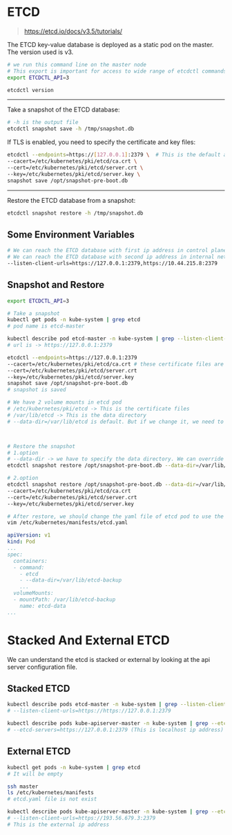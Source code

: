 # ETCD
> https://etcd.io/docs/v3.5/tutorials/

The ETCD key-value database is deployed as a static pod on the master. The version used is v3.

```bash
# we run this command line on the master node
# This export is important for access to wide range of etcdctl commands
export ETCDCTL_API=3

etcdctl version
```

---

Take a snapshot of the ETCD database:

```bash
# -h is the output file
etcdctl snapshot save -h /tmp/snapshot.db
```

If TLS is enabled, you need to specify the certificate and key files:

```bash
etcdctl --endpoints=https://[127.0.0.1]:2379 \  # This is the default as ETCD is running on master node and exposed on localhost 2379.
--cacert=/etc/kubernetes/pki/etcd/ca.crt \
--cert=/etc/kubernetes/pki/etcd/server.crt \
--key=/etc/kubernetes/pki/etcd/server.key \
snapshot save /opt/snapshot-pre-boot.db 
```

---

Restore the ETCD database from a snapshot:

```bash
etcdctl snapshot restore -h /tmp/snapshot.db
```

## Some Environment Variables

```bash
# We can reach the ETCD database with first ip address in control plane node
# We can reach the ETCD database with second ip address in internal network
--listen-client-urls=https://127.0.0.1:2379,https://10.44.215.8:2379
```


## Snapshot and Restore

```bash
export ETCDCTL_API=3

# Take a snapshot
kubectl get pods -n kube-system | grep etcd
# pod name is etcd-master

kubectl describe pod etcd-master -n kube-system | grep --listen-client-urls
# url is -> https://127.0.0.1:2379

etcdctl --endpoints=https://127.0.0.1:2379
--cacert=/etc/kubernetes/pki/etcd/ca.crt # these certificate files are volume mounted to the etcd pod
--cert=/etc/kubernetes/pki/etcd/server.crt
--key=/etc/kubernetes/pki/etcd/server.key
snapshot save /opt/snapshot-pre-boot.db
# snapshot is saved

# We have 2 volume mounts in etcd pod
# /etc/kubernetes/pki/etcd -> This is the certificate files
# /var/lib/etcd -> This is the data directory
# --data-dir=/var/lib/etcd is default. But if we change it, we need to change volume mount path in pod yaml file too.



# Restore the snapshot
# 1.option
# --data-dir -> we have to specify the data directory. We can override the default data directory
etcdctl snapshot restore /opt/snapshot-pre-boot.db --data-dir=/var/lib/etcd

# 2.option
etcdctl snapshot restore /opt/snapshot-pre-boot.db --data-dir=/var/lib/etcd-backup
--cacert=/etc/kubernetes/pki/etcd/ca.crt
--cert=/etc/kubernetes/pki/etcd/server.crt
--key=/etc/kubernetes/pki/etcd/server.key

# After restore, we should change the yaml file of etcd pod to use the new data directory.
vim /etc/kubernetes/manifests/etcd.yaml
```

```yaml
apiVersion: v1
kind: Pod
...
spec:
  containers:
  - command:
    - etcd
    - --data-dir=/var/lib/etcd-backup
    ...
  volumeMounts:
  - mountPath: /var/lib/etcd-backup
    name: etcd-data
...
```

# Stacked And External ETCD
We can understand the etcd is stacked or external by looking at the api server configuration file.

## Stacked ETCD
```bash
kubectl describe pods etcd-master -n kube-system | grep --listen-client-urls
# --listen-client-urls=https://https://127.0.0.1:2379

kubectl describe pods kube-apiserver-master -n kube-system | grep --etcd-servers
# --etcd-servers=https://127.0.0.1:2379 (This is localhost ip address)
```


## External ETCD
```bash
kubectl get pods -n kube-system | grep etcd
# It will be empty

ssh master
ls /etc/kubernetes/manifests
# etcd.yaml file is not exist

kubectl describe pods kube-apiserver-master -n kube-system | grep --etcd-servers
# --listen-client-urls=https://193.56.679.3:2379
# This is the external ip address
```





